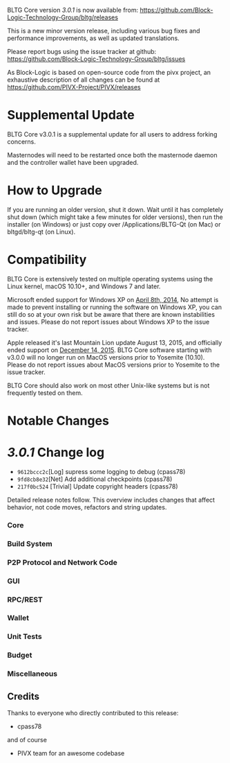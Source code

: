 
BLTG Core version *3.0.1* is now available from:  <https://github.com/Block-Logic-Technology-Group/bltg/releases>

This is a new minor version release, including various bug fixes and performance improvements, as well as updated translations.

Please report bugs using the issue tracker at github: <https://github.com/Block-Logic-Technology-Group/bltg/issues>

As Block-Logic is based on open-source code from the pivx project, an exhaustive description of all changes can be found at <https://github.com/PIVX-Project/PIVX/releases>


Supplemental Update
==============

BLTG Core v3.0.1 is a supplemental update for all users to address forking concerns.

Masternodes will need to be restarted once both the masternode daemon and the controller wallet have been upgraded.

How to Upgrade
==============

If you are running an older version, shut it down. Wait until it has completely shut down (which might take a few minutes for older versions), then run the installer (on Windows) or just copy over /Applications/BLTG-Qt (on Mac) or bltgd/bltg-qt (on Linux).

Compatibility
==============

BLTG Core is extensively tested on multiple operating systems using the Linux kernel, macOS 10.10+, and Windows 7 and later.

Microsoft ended support for Windows XP on [April 8th, 2014](https://www.microsoft.com/en-us/WindowsForBusiness/end-of-xp-support), No attempt is made to prevent installing or running the software on Windows XP, you can still do so at your own risk but be aware that there are known instabilities and issues. Please do not report issues about Windows XP to the issue tracker.

Apple released it's last Mountain Lion update August 13, 2015, and officially ended support on [December 14, 2015](http://news.fnal.gov/2015/10/mac-os-x-mountain-lion-10-8-end-of-life-december-14/). BLTG Core software starting with v3.0.0 will no longer run on MacOS versions prior to Yosemite (10.10). Please do not report issues about MacOS versions prior to Yosemite to the issue tracker.

BLTG Core should also work on most other Unix-like systems but is not frequently tested on them.

Notable Changes
==============


*3.0.1* Change log
==============
- `9612bccc2c`[Log] supress some logging to debug (cpass78)
- `9fd8cb8e32`[Net] Add additional checkpoints (cpass78)
- `217f0bc524` [Trivial] Update copyright headers (cpass78)


Detailed release notes follow. This overview includes changes that affect behavior, not code moves, refactors and string updates.


### Core

### Build System

### P2P Protocol and Network Code

### GUI

### RPC/REST

### Wallet

### Unit Tests

### Budget

### Miscellaneous

## Credits

Thanks to everyone who directly contributed to this release:

 - cpass78

 and of course
 - PIVX team for an awesome codebase